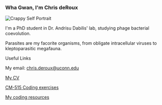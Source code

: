 ### Wha Gwan, I'm Chris deRoux

![Crappy Self Portrait](https://github.com/cderoux/cderoux.github.io/blob/main/.github/Self%20Portrait.jpg)

I'm a PhD student in Dr. Andrisu Dabilis' lab, studying phage bacterial coevolution. 

Parasites are my facorite organisms, from obligate intracellular viruses to kleptoparasitic megafauna. 

Useful Links

My email: chris.deroux@uconn.edu

[My CV](https://github.com/cderoux/cderoux/blob/main/Chris%20deRoux%20CV.docx)

[CM-515 Coding exercises](https://github.com/cderoux/CM515-course-2024)

[My coding resources](https://github.com/cderoux/my-resources)


<!--
**cderoux/cderoux** is a ✨ _special_ ✨ repository because its `README.md` (this file) appears on your GitHub profile.

Here are some ideas to get you started:

- 🔭 I’m currently working on ...
- 🌱 I’m currently learning ...
- 👯 I’m looking to collaborate on ...
- 🤔 I’m looking for help with ...
- 💬 Ask me about ...
- 📫 How to reach me: ...
- 😄 Pronouns: ...
- ⚡ Fun fact: ...
-->
